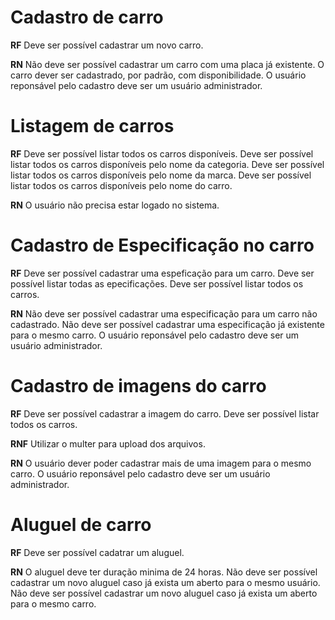 # Cadastro de carro

**RF** <!-- => Requisitos funcionais -->
Deve ser possível cadastrar um novo carro.

**RN** <!-- => Regra de negocio -->
Não deve ser possível cadastrar um carro com uma placa já existente.
O carro dever ser cadastrado, por padrão, com disponibilidade.
O usuário reponsável pelo cadastro deve ser um usuário administrador.

# Listagem de carros

**RF**
Deve ser possível listar todos os carros disponíveis.
Deve ser possível listar todos os carros disponíveis pelo nome da categoria.
Deve ser possível listar todos os carros disponíveis pelo nome da marca.
Deve ser possível listar todos os carros disponíveis pelo nome do carro.

**RN**
O usuário não precisa estar logado no sistema.

# Cadastro de Especificação no carro

**RF**
Deve ser possível cadastrar uma espeficação para um carro.
Deve ser possível listar todas as epecificações.
Deve ser possível listar todos os carros.

**RN**
Não deve ser possível cadastrar uma especificação para um carro não cadastrado.
Não deve ser possível cadastrar uma especificação já existente para o mesmo carro.
O usuário reponsável pelo cadastro deve ser um usuário administrador.

# Cadastro de imagens do carro

**RF**
Deve ser possível cadastrar a imagem do carro.
Deve ser possível listar todos os carros.

**RNF** <!-- => Requisitos nao funcionais -->
Utilizar o multer para upload dos arquivos.

**RN**
O usuário dever poder cadastrar mais de uma imagem para o mesmo carro.
O usuário reponsável pelo cadastro deve ser um usuário administrador.

# Aluguel de carro

**RF**
Deve ser possível cadatrar um aluguel.

**RN**
O aluguel deve ter duração minima de 24 horas.
Não deve ser possível cadastrar um novo aluguel caso já exista um aberto para o mesmo usuário.
Não deve ser possível cadastrar um novo aluguel caso já exista um aberto para o mesmo carro.
